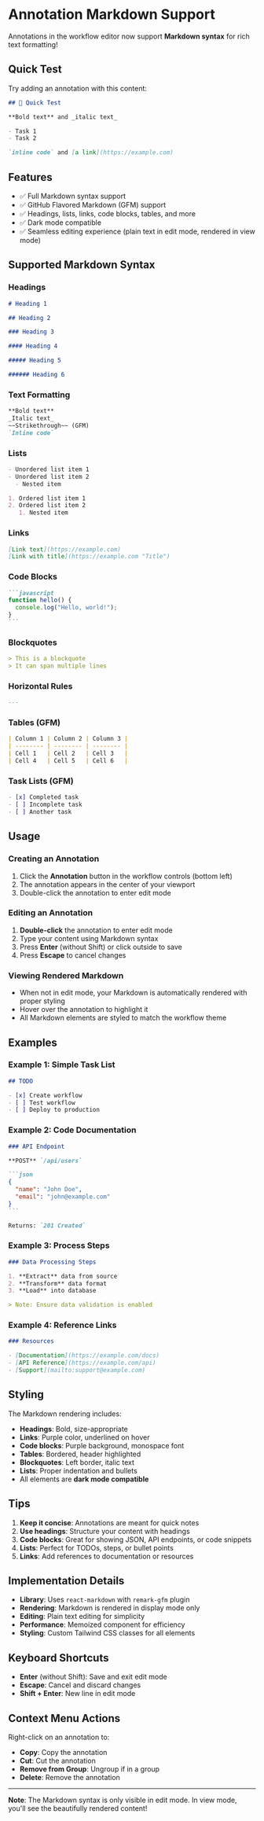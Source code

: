# Annotation Markdown Support

Annotations in the workflow editor now support **Markdown syntax** for rich text formatting!

## Quick Test

Try adding an annotation with this content:

```markdown
## 🚀 Quick Test

**Bold text** and _italic text_

- Task 1
- Task 2

`inline code` and [a link](https://example.com)
```

## Features

- ✅ Full Markdown syntax support
- ✅ GitHub Flavored Markdown (GFM) support
- ✅ Headings, lists, links, code blocks, tables, and more
- ✅ Dark mode compatible
- ✅ Seamless editing experience (plain text in edit mode, rendered in view mode)

## Supported Markdown Syntax

### Headings

```markdown
# Heading 1

## Heading 2

### Heading 3

#### Heading 4

##### Heading 5

###### Heading 6
```

### Text Formatting

```markdown
**Bold text**
_Italic text_
~~Strikethrough~~ (GFM)
`Inline code`
```

### Lists

```markdown
- Unordered list item 1
- Unordered list item 2
  - Nested item

1. Ordered list item 1
2. Ordered list item 2
   1. Nested item
```

### Links

```markdown
[Link text](https://example.com)
[Link with title](https://example.com "Title")
```

### Code Blocks

````markdown
```javascript
function hello() {
  console.log("Hello, world!");
}
```
````

### Blockquotes

```markdown
> This is a blockquote
> It can span multiple lines
```

### Horizontal Rules

```markdown
---
```

### Tables (GFM)

```markdown
| Column 1 | Column 2 | Column 3 |
| -------- | -------- | -------- |
| Cell 1   | Cell 2   | Cell 3   |
| Cell 4   | Cell 5   | Cell 6   |
```

### Task Lists (GFM)

```markdown
- [x] Completed task
- [ ] Incomplete task
- [ ] Another task
```

## Usage

### Creating an Annotation

1. Click the **Annotation** button in the workflow controls (bottom left)
2. The annotation appears in the center of your viewport
3. Double-click the annotation to enter edit mode

### Editing an Annotation

1. **Double-click** the annotation to enter edit mode
2. Type your content using Markdown syntax
3. Press **Enter** (without Shift) or click outside to save
4. Press **Escape** to cancel changes

### Viewing Rendered Markdown

- When not in edit mode, your Markdown is automatically rendered with proper styling
- Hover over the annotation to highlight it
- All Markdown elements are styled to match the workflow theme

## Examples

### Example 1: Simple Task List

```markdown
## TODO

- [x] Create workflow
- [ ] Test workflow
- [ ] Deploy to production
```

### Example 2: Code Documentation

````markdown
### API Endpoint

**POST** `/api/users`

```json
{
  "name": "John Doe",
  "email": "john@example.com"
}
```

Returns: `201 Created`
````

### Example 3: Process Steps

```markdown
### Data Processing Steps

1. **Extract** data from source
2. **Transform** data format
3. **Load** into database

> Note: Ensure data validation is enabled
```

### Example 4: Reference Links

```markdown
### Resources

- [Documentation](https://example.com/docs)
- [API Reference](https://example.com/api)
- [Support](mailto:support@example.com)
```

## Styling

The Markdown rendering includes:

- **Headings**: Bold, size-appropriate
- **Links**: Purple color, underlined on hover
- **Code blocks**: Purple background, monospace font
- **Tables**: Bordered, header highlighted
- **Blockquotes**: Left border, italic text
- **Lists**: Proper indentation and bullets
- All elements are **dark mode compatible**

## Tips

1. **Keep it concise**: Annotations are meant for quick notes
2. **Use headings**: Structure your content with headings
3. **Code blocks**: Great for showing JSON, API endpoints, or code snippets
4. **Lists**: Perfect for TODOs, steps, or bullet points
5. **Links**: Add references to documentation or resources

## Implementation Details

- **Library**: Uses `react-markdown` with `remark-gfm` plugin
- **Rendering**: Markdown is rendered in display mode only
- **Editing**: Plain text editing for simplicity
- **Performance**: Memoized component for efficiency
- **Styling**: Custom Tailwind CSS classes for all elements

## Keyboard Shortcuts

- **Enter** (without Shift): Save and exit edit mode
- **Escape**: Cancel and discard changes
- **Shift + Enter**: New line in edit mode

## Context Menu Actions

Right-click on an annotation to:

- **Copy**: Copy the annotation
- **Cut**: Cut the annotation
- **Remove from Group**: Ungroup if in a group
- **Delete**: Remove the annotation

---

**Note**: The Markdown syntax is only visible in edit mode. In view mode, you'll see the beautifully rendered content!
